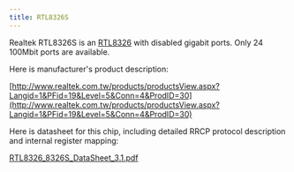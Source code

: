 ```yaml
---
title: RTL8326S
---
```


Realtek RTL8326S is an [RTL8326] with disabled gigabit ports. Only 24 100Mbit ports are available.

Here is manufacturer's product description:

[http://www.realtek.com.tw/products/productsView.aspx?Langid=1&PFid=19&Level=5&Conn=4&ProdID=30](http://www.realtek.com.tw/products/productsView.aspx?Langid=1&PFid=19&Level=5&Conn=4&ProdID=30)

Here is datasheet for this chip, including detailed RRCP protocol description and internal register mapping:

[RTL8326_8326S_DataSheet_3.1.pdf](../assets/datasheets/RTL8326_8326S_DataSheet_3.1.pdf)

[RTL8326]: rtl8326.md
